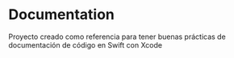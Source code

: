 # Documentation
Proyecto creado como referencia para tener buenas prácticas de documentación de código en Swift con Xcode
